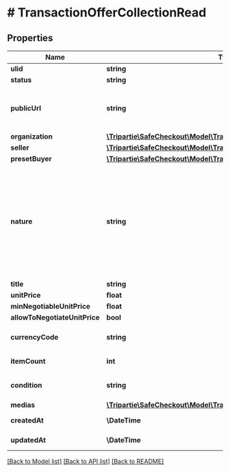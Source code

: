 # # TransactionOfferCollectionRead

## Properties

Name | Type | Description | Notes
------------ | ------------- | ------------- | -------------
**ulid** | **string** |  |
**status** | **string** |  |
**publicUrl** | **string** | The public URL for your Ad/Offer on your marketplace. | [optional]
**organization** | [**\Tripartie\SafeCheckout\Model\TransactionOrganizationCollectionRead**](TransactionOrganizationCollectionRead.md) |  | [optional]
**seller** | [**\Tripartie\SafeCheckout\Model\TransactionPersonaCollectionRead**](TransactionPersonaCollectionRead.md) |  |
**presetBuyer** | [**\Tripartie\SafeCheckout\Model\TransactionPersonaCollectionRead**](TransactionPersonaCollectionRead.md) |  | [optional]
**nature** | **string** | This WILL affect the assigned workflow. Choosing service will disable delivery for example. Refer to our technical hub for more information. | [optional] [default to 'physical_item']
**title** | **string** |  | [optional]
**unitPrice** | **float** |  | [optional]
**minNegotiableUnitPrice** | **float** |  | [optional]
**allowToNegotiateUnitPrice** | **bool** |  | [optional]
**currencyCode** | **string** |  | [optional] [default to 'EUR']
**itemCount** | **int** |  | [optional] [default to 1]
**condition** | **string** |  | [optional] [default to 'USED']
**medias** | [**\Tripartie\SafeCheckout\Model\TransactionMediaCollectionRead[]**](TransactionMediaCollectionRead.md) |  |
**createdAt** | **\DateTime** |  | [optional] [readonly]
**updatedAt** | **\DateTime** |  | [optional] [readonly]

[[Back to Model list]](../../README.md#models) [[Back to API list]](../../README.md#endpoints) [[Back to README]](../../README.md)
